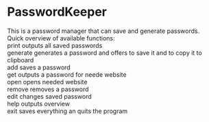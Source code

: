 # PasswordKeeper
This is a password manager that can save and generate passwords.  
Quick overview of available functions:  
  print        outputs all saved passwords  
  generate     generates a password and offers to save it and to copy it to clipboard  
  add          saves a password  
  get          outputs a password for neede website  
  open         opens needed website  
  remove       removes a password  
  edit         changes saved password  
  help         outputs overview  
  exit         saves everything an quits the program
